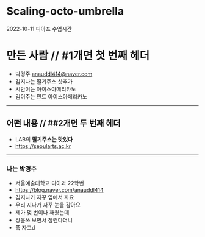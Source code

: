 # Scaling-octo-umbrella
2022-10-11 디아프 수업시간 


# 만든 사람 // #1개면 첫 번째 헤더
* 박경주 <anauddl414@naver.com>
* 김지나는 딸기주스 샷추가
* 시안이는 아이스아메리카노
* 김이주는 민트 아이스아메리카노 

<hr/>

## 어떤 내용 // ##2개면 두 번째 헤더
* LAB의 __딸기주스는 맛있다__
* https://seoularts.ac.kr

<hr>

### 나는 박경주
* 서울예술대학교 디아과 22학번
* https://blog.naver.com/anauddl414
* 김지나가 자꾸 옆에서 자요
* 우리 지나가 자꾸 눈을 감아요
* 제가 몇 번이나 깨웠는데
* 상윤쓰 보면서 잠깬다더니
* 푹 자고d
